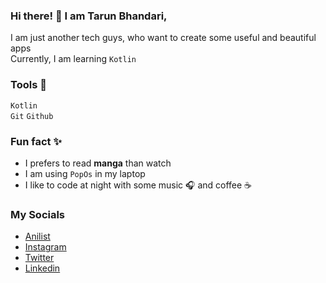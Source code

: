 <!---
  tarun-bhandari/tarun-bhandari is a ✨ special ✨ repository because its `README.md` (this file) appears on your GitHub profile.
  You can click the Preview link to take a look at your changes.
--->

<!--- Small Summary --->
### Hi there! 👋 I am Tarun Bhandari,
I am just another tech guys, who want to create some useful and beautiful apps  
Currently, I am learning `Kotlin`

### Tools 🧰
`Kotlin`  
`Git` `Github`

### Fun fact ✨  
- I prefers to read **manga** than watch
- I am using `PopOs` in my laptop
- I like to code at night with some music 🎧 and coffee ☕

### My Socials
- [Anilist](https://anilist.co/user/iamtaruuuu/)
- [Instagram](https://www.instagram.com/tar._.u/)
- [Twitter](https://twitter.com/taruuu_bhandari)
- [Linkedin](https://www.linkedin.com/in/tarun-bhandari-17198a2b0/)
